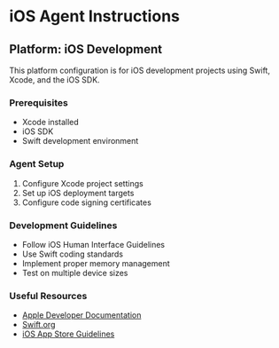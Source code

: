 # iOS Agent Instructions

## Platform: iOS Development

This platform configuration is for iOS development projects using Swift, Xcode, and the iOS SDK.

### Prerequisites
- Xcode installed
- iOS SDK
- Swift development environment

### Agent Setup
1. Configure Xcode project settings
2. Set up iOS deployment targets
3. Configure code signing certificates

### Development Guidelines
- Follow iOS Human Interface Guidelines
- Use Swift coding standards
- Implement proper memory management
- Test on multiple device sizes

### Useful Resources
- [Apple Developer Documentation](https://developer.apple.com/documentation/)
- [Swift.org](https://swift.org/)
- [iOS App Store Guidelines](https://developer.apple.com/app-store/review/guidelines/)
